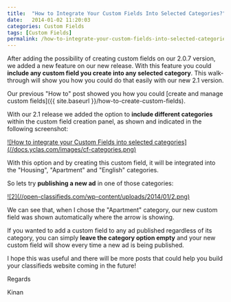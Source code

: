 ```yaml
---
title:  "How to Integrate Your Custom Fields Into Selected Categories?"
date:   2014-01-02 11:20:03
categories: Custom Fields
tags: [Custom Fields]
permalink: /how-to-integrate-your-custom-fields-into-selected-categories/
---
```

After adding the possibility of creating custom fields on our 2.0.7 version, we added a new feature on our new release. With this feature you could **include any custom field you create into any selected category**. This walk-through will show you how you could do that easily with our new 2.1 version.

Our previous "How to" post showed you how you could [create and manage custom fields]({{ site.baseurl }}/how-to-create-custom-fields).

With our 2.1 release we added the option to **include different categories** within the custom field creation panel, as shown and indicated in the following screenshot:

<a href="//docs.yclas.com/images/cf-categories.png" class="thumbnail gallery-item" data-gallery>
![How to integrate your Custom Fields into selected categories](//docs.yclas.com/images/cf-categories.png)
</a>

With this option and by creating this custom field, it will be integrated into the "Housing", "Apartment" and "English" categories.

So lets try **publishing a new ad** in one of those categories:

<a href="//open-classifieds.com/wp-content/uploads/2014/01/2.png" class="thumbnail gallery-item" data-gallery>
![2](//open-classifieds.com/wp-content/uploads/2014/01/2.png)
</a>

We can see that, when I chose the "Apartment" category, our new custom field was shown automatically where the arrow is showing.

If you wanted to add a custom field to any ad published regardless of its category, you can simply **leave the category option empty** and your new custom field will show every time a new ad is being published.

I hope this was useful and there will be more posts that could help you build your classifieds website coming in the future!

Regards

Kinan

